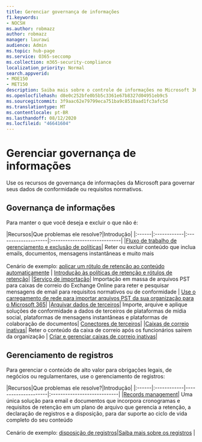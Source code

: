 ```yaml
---
title: Gerenciar governança de informações
f1.keywords:
- NOCSH
ms.author: robmazz
author: robmazz
manager: laurawi
audience: Admin
ms.topic: hub-page
ms.service: O365-seccomp
ms.collection: m365-security-compliance
localization_priority: Normal
search.appverid:
- MOE150
- MET150
description: Saiba mais sobre o controle de informações no Microsoft 365.
ms.openlocfilehash: d8e0c252bfe0b5b5c3361e67b8327d04951eb9c5
ms.sourcegitcommit: 3f9aac62e79799eca751ba9c8510aad1fc3afc5d
ms.translationtype: MT
ms.contentlocale: pt-BR
ms.lasthandoff: 08/12/2020
ms.locfileid: "46641604"
---
```

# <a name="manage-information-governance"></a>Gerenciar governança de informações

Use os recursos de governança de informações da Microsoft para governar seus dados de conformidade ou requisitos normativos.

## <a name="information-governance"></a>Governança de informações

Para manter o que você deseja e excluir o que não é:
 
|Recursos|Que problemas ele resolve?|Introdução|
|:------|:------------|:--------------------|:-----------------------------|
|[Fluxo de trabalho de gerenciamento e exclusão de políticas](retention.md)| Reter ou excluir conteúdo que inclua emails, documentos, mensagens instantâneas e muito mais <br /><br />Cenário de exemplo: [aplicar um rótulo de retenção ao conteúdo automaticamente](apply-retention-labels-automatically.md) | [Introdução às políticas de retenção e rótulos de retenção](get-started-with-retention.md)|
|[Serviço de importação](importing-pst-files-to-office-365.md)| Importação em massa de arquivos PST para caixas de correio do Exchange Online para reter e pesquisar mensagens de email para requisitos normativos ou de conformidade | [Use o carregamento de rede para importar arquivos PST da sua organização para o Microsoft 365](use-network-upload-to-import-pst-files.md)|
|[Arquivar dados de terceiros](archiving-third-party-data.md)| Importe, arquive e aplique soluções de conformidade a dados de terceiros de plataformas de mídia social, plataformas de mensagens instantâneas e plataformas de colaboração de documentos| [Conectores de terceiros](archiving-third-party-data.md#third-party-data-connectors)|
|[Caixas de correio inativas](inactive-mailboxes-in-office-365.md)| Reter o conteúdo da caixa de correio após os funcionários saírem da organização | [Criar e gerenciar caixas de correio inativas](create-and-manage-inactive-mailboxes.md)|

## <a name="records-management"></a>Gerenciamento de registros

Para gerenciar o conteúdo de alto valor para obrigações legais, de negócios ou regulamentares, use o gerenciamento de registros:

|Recursos|Que problemas ele resolve?|Introdução|
|:------|:------------|---------------------|:----------------------------|
|[Records management](records-management.md)| Uma única solução para email e documentos que incorpora cronogramas e requisitos de retenção em um plano de arquivo que gerencia a retenção, a declaração de registros e a disposição, para dar suporte ao ciclo de vida completo do seu conteúdo <br /><br />Cenário de exemplo: [disposição de registros](disposition.md#disposition-of-records)|[Saiba mais sobre os registros](records.md) |


